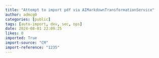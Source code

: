 ```yaml
---
title: "Attempt to import pdf via AIMarkdownTransformationService"
author: admcg0
categories: [public]
tags: [auto-import, dev, sec, ops]
date: 2024-08-01 22:09:25
likes: 0
imported: True 
import-source: "CM"
import-reference: "1235"
---
```


